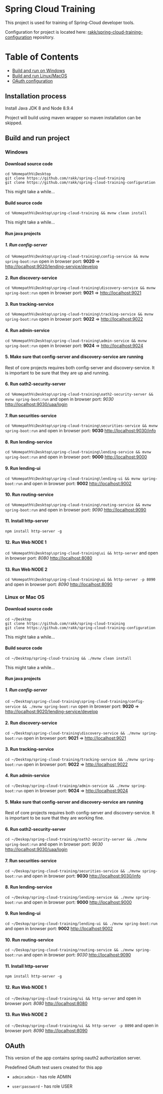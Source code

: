 # Spring Cloud Training

This project is used for training of Spring-Cloud developer tools.

Configuration for project is located here: [rakk/spring-cloud-training-configuration](https://github.com/rakk/spring-cloud-training-configuration) repository.

Table of Contents
=================

* [Build and run on Windows](#windows)
* [Build and run Linux/MacOS](#linux-or-mac-os)
* [OAuth configuration](#oauth)

## Installation process

Install Java JDK 8 and Node 8.9.4

Project will build using maven wrapper so maven installation can be skipped.

## Build and run project

### Windows

#### Download source code
````
cd %Homepath%\Desktop
git clone https://github.com/rakk/spring-cloud-training
git clone https://github.com/rakk/spring-cloud-training-configuration
````
This might take a while...

#### Build source code

```
cd %Homepath%\Desktop\spring-cloud-training && mvnw clean install
```
This might take a while...

#### Run java projects

##### 1. Run **config-server**

```cd %Homepath%\Desktop\spring-cloud-training\config-service && mvnw spring-boot:run``` open in browser port: **9020** => [http://localhost:9020/lending-service/develop](http://localhost:9020/lending-service/develop)

#### 2. Run **discovery-service**

```cd %Homepath%\Desktop\spring-cloud-training\discovery-service && mvnw spring-boot:run``` open in browser port: **9021** => [http://localhost:9021](http://localhost:9021)

#### 3. Run **tracking-service**

```cd %Homepath%\Desktop\spring-cloud-training\tracking-service && mvnw spring-boot:run``` open in browser port: **9022** => [http://localhost:9022](http://localhost:9022)
 

#### 4. Run **admin-service**

```cd %Homepath%\Desktop\spring-cloud-training\admin-service && mvnw spring-boot:run``` open in browser port: **9024** => [http://localhost:9024](http://localhost:9024)

#### 5. Make sure that config-server and discovery-service are running

Rest of core projects requires both config-server and discovery-service. It is important to be sure that they are up and running.

#### 6. Run **oath2-security-server**

```cd %Homepath%\Desktop\spring-cloud-training\oath2-security-server && mvnw spring-boot:run``` and open in browser port: *9030* [http://localhost:9030/uaa/login](http://localhost:9030/uaa/login)

#### 7. Run **securities-service**

```cd %Homepath%\Desktop\spring-cloud-training\securities-service && mvnw spring-boot:run``` and open in browser port: **9030** [http://localhost:9030/info](http://localhost:9030/info) 

#### 8. Run **lending-service**

```cd %Homepath%\Desktop\spring-cloud-training\lending-service && mvnw spring-boot:run``` and open in browser port: **9000** [http://localhost:9000](http://localhost:9000)

#### 9. Run **lending-ui**

```cd %Homepath%\Desktop\spring-cloud-training\lending-ui && mvnw spring-boot:run``` and open in browser port: **9002** [http://localhost:9002](http://localhost:9002)

#### 10. Run **routing-service**

```cd %Homepath%\Desktop\spring-cloud-training\routing-service && mvnw spring-boot:run``` and open in browser port: *9090* [http://localhost:9090](http://localhost:9090)

#### 11. Install http-server

```
npm install http-server -g
```

#### 12. Run Web NODE 1

```cd %Homepath%\Desktop\spring-cloud-training\ui && http-server``` and open in browser port: *8080* [http://localhost:8080](http://localhost:8080)

#### 13. Run Web NODE 2

```cd %Homepath%\Desktop\spring-cloud-training\ui && http-server -p 8090``` and open in browser port: *8090* [http://localhost:8090](http://localhost:8090)

### Linux or Mac OS

#### Download source code
````
cd ~/Desktop
git clone https://github.com/rakk/spring-cloud-training
git clone https://github.com/rakk/spring-cloud-training-configuration
````
This might take a while...

#### Build source code

```
cd ~/Desktop/spring-cloud-training && ./mvnw clean install
```
This might take a while...

#### Run java projects

##### 1. Run **config-server**

```cd ~/Desktop\spring-cloud-training\spring-cloud-training/config-service && ./mvnw spring-boot:run``` open in browser port: **9020** => [http://localhost:9020/lending-service/develop](http://localhost:9020/lending-service/develop)

#### 2. Run **discovery-service**

```cd ~/Desktop\spring-cloud-training\discovery-service && ./mvnw spring-boot:run``` open in browser port: **9021** => [http://localhost:9021](http://localhost:9021)

#### 3. Run **tracking-service**

```cd ~/Desktop/spring-cloud-training/tracking-service && ./mvnw spring-boot:run``` open in browser port: **9022** => [http://localhost:9022](http://localhost:9022)
 
#### 4. Run **admin-service**

```cd ~/Deskop/spring-cloud-training/admin-service && ./mvnw spring-boot:run``` open in browser port: **9024** => [http://localhost:9024](http://localhost:9024)

#### 5. Make sure that config-server and discovery-service are running

Rest of core projects requires both config-server and discovery-service. It is important to be sure that they are working fine.

#### 6. Run **oath2-security-server**

```cd ~/Deskop/spring-cloud-training/oath2-security-server && ./mvnw spring-boot:run``` and open in browser port: *9030* [http://localhost:9030/uaa/login](http://localhost:9030/uaa/login)

#### 7. Run **securities-service**

```cd ~/Deskop/spring-cloud-training/securities-service && ./mvnw spring-boot:run``` and open in browser port: **9030** [http://localhost:9030/info](http://localhost:9030/info) 

#### 8. Run **lending-service**

```cd ~/Deskop/spring-cloud-training/lending-service && ./mvnw spring-boot:run``` and open in browser port: **9000** [http://localhost:9000](http://localhost:9000)

#### 9. Run **lending-ui**

```cd ~/Deskop/spring-cloud-training/lending-ui && ./mvnw spring-boot:run``` and open in browser port: **9002** [http://localhost:9002](http://localhost:9002)

#### 10. Run **routing-service**

```cd ~/Deskop/spring-cloud-training/routing-service && ./mvnw spring-boot:run``` and open in browser port: *9030* [http://localhost:9090](http://localhost:9090)

#### 11. Install http-server

```
npm install http-server -g
```

#### 12. Run Web NODE 1

```cd ~/Deskop/spring-cloud-training/ui && http-server``` and open in browser port: *8080* [http://localhost:8080](http://localhost:8080)

#### 13. Run Web NODE 2

```cd ~/Deskop/spring-cloud-training/ui && http-server -p 8090``` and open in browser port: *8090* [http://localhost:8090](http://localhost:8090)


## OAuth

This version of the app contains spring oauth2 authorization server.

Predefined OAuth test users created for this app

* ```admin```:```admin``` - has role ADMIN

* ```user```:```password``` - has role USER
